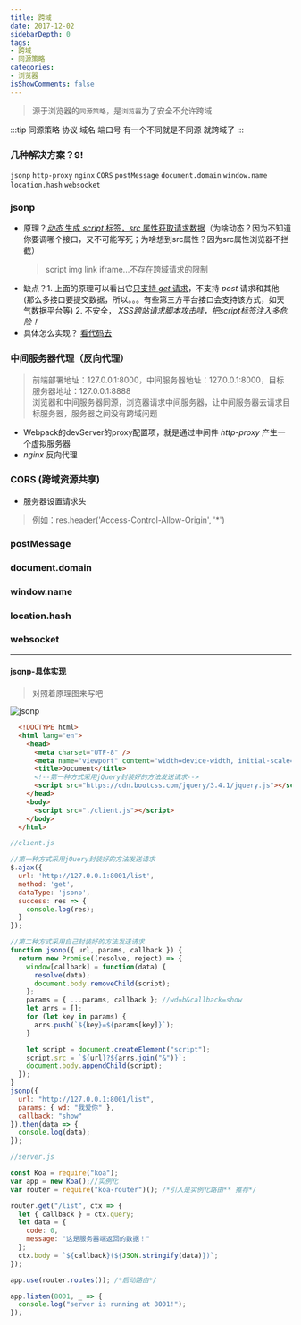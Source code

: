 ```yaml
---
title: 跨域
date: 2017-12-02
sidebarDepth: 0
tags:
- 跨域
- 同源策略
categories:
- 浏览器
isShowComments: false
---
```



> 源于浏览器的`同源策略`，是`浏览器`为了安全不允许跨域

:::tip 同源策略
协议 域名 端口号 有一个不同就是不同源 就跨域了
:::

### 几种解决方案？9!

`jsonp` `http-proxy` `nginx` `CORS` `postMessage` `document.domain` `window.name` `location.hash` `websocket`

### jsonp
  - 原理？<u>*动态* 生成 *script* 标签，*src* 属性获取请求数据</u>（为啥动态？因为不知道你要调哪个接口，又不可能写死；为啥想到src属性？因为src属性浏览器不拦截）
    > script img link iframe...不存在跨域请求的限制
  - 缺点？1. 上面的原理可以看出它<u>只支持 *get* 请求</u>，不支持 *post* 请求和其他 (那么多接口要提交数据，所以。。。有些第三方平台接口会支持该方式，如天气数据平台等) 2. 不安全， *XSS跨站请求脚本攻击哇，把script标签注入多危险！*
  - 具体怎么实现？ <a href="#jsonp-detail">看代码去</a>


### 中间服务器代理（反向代理）
> 前端部署地址：127.0.0.1:8000，中间服务器地址：127.0.0.1:8000，目标服务器地址：127.0.0.1:8888<br>
> 浏览器和中间服务器同源，浏览器请求中间服务器，让中间服务器去请求目标服务器，服务器之间没有跨域问题
  - Webpack的devServer的proxy配置项，就是通过中间件 *http-proxy* 产生一个虚拟服务器
  - *nginx* 反向代理

### CORS (跨域资源共享)
  - 服务器设置请求头
> 例如：res.header('Access-Control-Allow-Origin', '*')

### postMessage

### document.domain

### window.name

### location.hash

### websocket


---
#### <a name="jsonp-detail">jsonp-具体实现</a>

> 对照着原理图来写吧

![jsonp](/my-vue-press-blog/img/interview/cross-domain-jsonp.jpeg)

```html
  <!DOCTYPE html>
  <html lang="en">
    <head>
      <meta charset="UTF-8" />
      <meta name="viewport" content="width=device-width, initial-scale=1.0" />
      <title>Document</title>
      <!--第一种方式采用jQuery封装好的方法发送请求-->
      <script src="https://cdn.bootcss.com/jquery/3.4.1/jquery.js"></script>
    </head>
    <body>
      <script src="./client.js"></script>
    </body>
  </html>
```

```js
//client.js

//第一种方式采用jQuery封装好的方法发送请求
$.ajax({
  url: 'http://127.0.0.1:8001/list',
  method: 'get',
  dataType: 'jsonp',
  success: res => {
    console.log(res);
  }
});

//第二种方式采用自己封装好的方法发送请求
function jsonp({ url, params, callback }) {
  return new Promise((resolve, reject) => {
    window[callback] = function(data) {
      resolve(data);
      document.body.removeChild(script);
    };
    params = { ...params, callback }; //wd=b&callback=show
    let arrs = [];
    for (let key in params) {
      arrs.push(`${key}=${params[key]}`);
    }

    let script = document.createElement("script");
    script.src = `${url}?${arrs.join("&")}`;
    document.body.appendChild(script);
  });
}
jsonp({
  url: "http://127.0.0.1:8001/list",
  params: { wd: "我爱你" },
  callback: "show"
}).then(data => {
  console.log(data);
});
```

```js
//server.js

const Koa = require("koa");
var app = new Koa();//实例化
var router = require("koa-router")(); /*引入是实例化路由** 推荐*/

router.get("/list", ctx => {
  let { callback } = ctx.query;
  let data = {
    code: 0,
    message: "这是服务器端返回的数据！"
  };
  ctx.body = `${callback}(${JSON.stringify(data)})`;
});

app.use(router.routes()); /*启动路由*/

app.listen(8001, _ => {
  console.log("server is running at 8001!");
});

```


